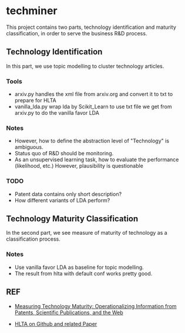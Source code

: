 # techminer
This project contains two parts, technology identification and maturity classification, in order to serve the business R&D process.


## Technology Identification
In this part, we use topic modelling to cluster technology articles.

### Tools
* arxiv.py handles the xml file from arxiv.org and convert it to txt to prepare for HLTA
* vanilla_lda.py wrap lda by Scikit_Learn to use txt file we get from arxiv.py to do the vanilla favor LDA


### Notes
* However, how to define the abstraction level of "Technology" is ambiguous.
* Status quo of R&D should be monitoring.
* As an unsupervised learning task, how to evaluate the performance (likelihood, etc.) However, plausibility is questionable

### TODO
* Patent data contains only short description?
* How different variants of LDA perform?

## Technology Maturity Classification
In the second part, we see measure of maturity of technology as a classification process.

### Notes
* Use vanilla favor LDA as baseline for topic modelling.
* The result from hlta with default conf works pretty good.





## REF
* [Measuring Technology Maturity: Operationalizing Information from Patents, Scientific Publications, and the Web](https://link.springer.com/content/pdf/10.1007%2F978-3-658-12132-7.pdf)

* [HLTA on Github and related Paper](https://github.com/kmpoon/hlta)
